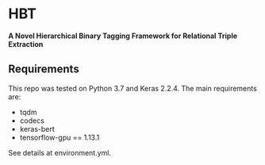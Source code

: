 # HBT


**A Novel Hierarchical Binary Tagging Framework for Relational Triple Extraction**


## Requirements

This repo was tested on Python 3.7 and Keras 2.2.4. The main requirements are:

- tqdm
- codecs
- keras-bert
- tensorflow-gpu == 1.13.1

See details at environment.yml. 